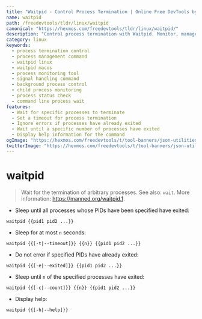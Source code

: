```yaml
---
title: "Waitpid - Control Process Termination | Online Free DevTools by Hexmos"
name: waitpid
path: /freedevtools/tldr/linux/waitpid
canonical: "https://hexmos.com/freedevtools/tldr/linux/waitpid/"
description: "Control process termination with Waitpid. Monitor, manage, and debug processes by waiting for their completion. Free online tool, no registration required."
category: linux
keywords:
  - process termination control
  - process management command
  - waitpid linux
  - waitpid macos
  - process monitoring tool
  - signal handling command
  - background process control
  - child process monitoring
  - process status check
  - command line process wait
features:
  - Wait for specific processes to terminate
  - Set a timeout for process termination
  - Ignore errors if processes have already exited
  - Wait until a specific number of processes have exited
  - Display help information for the command
ogImage: "https://hexmos.com/freedevtools/t/tool-banners/json-utilities-banner.png"
twitterImage: "https://hexmos.com/freedevtools/t/tool-banners/json-utilities-banner.png"
---
```


# waitpid

> Wait for the termination of arbitrary processes.
> See also: `wait`.
> More information: <https://manned.org/waitpid.1>.

- Sleep until all processes whose PIDs have been specified have exited:

`waitpid {{pid1 pid2 ...}}`

- Sleep for at most `n` seconds:

`waitpid {{[-t|--timeout]}} {{n}} {{pid1 pid2 ...}}`

- Do not error if specified PIDs have already exited:

`waitpid {{[-e|--exited]}} {{pid1 pid2 ...}}`

- Sleep until `n` of the specified processes have exited:

`waitpid {{[-c|--count]}} {{n}} {{pid1 pid2 ...}}`

- Display help:

`waitpid {{[-h|--help]}}`
